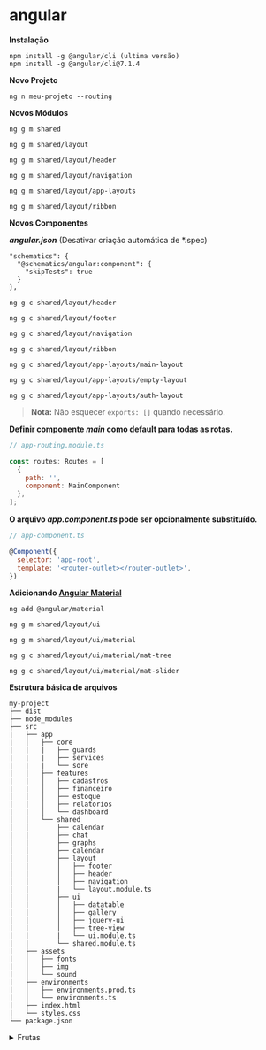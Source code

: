 # angular

**Instalação**
```properties
npm install -g @angular/cli (ultima versão)
npm install -g @angular/cli@7.1.4
```

**Novo Projeto**
```properties
ng n meu-projeto --routing
```

**Novos Módulos**
```properties
ng g m shared
```

```properties
ng g m shared/layout
```

```properties
ng g m shared/layout/header
```

```properties
ng g m shared/layout/navigation
```

```properties
ng g m shared/layout/app-layouts
```

```properties
ng g m shared/layout/ribbon
```

**Novos Componentes**

***angular.json*** (Desativar criação automática de *.spec)
```properties
"schematics": {
  "@schematics/angular:component": {
    "skipTests": true
  }
},
```

```properties
ng g c shared/layout/header
```

```properties
ng g c shared/layout/footer
```

```properties
ng g c shared/layout/navigation
```

```properties
ng g c shared/layout/ribbon
```

```properties
ng g c shared/layout/app-layouts/main-layout
```

```properties
ng g c shared/layout/app-layouts/empty-layout
```

```properties
ng g c shared/layout/app-layouts/auth-layout
```
> **Nota:** Não esquecer ```exports: []``` quando necessário.

**Definir componente *main* como default para todas as rotas.**  
```javascript
// app-routing.module.ts

const routes: Routes = [
  {
    path: '',
    component: MainComponent
  },
];
```

**O arquivo *app.component.ts* pode ser opcionalmente substituído.**  
```javascript
// app-component.ts

@Component({
  selector: 'app-root',
  template: '<router-outlet></router-outlet>',
})
```

**Adicionando [Angular Material](https://material.angular.io/guide/getting-started)**
```properties
ng add @angular/material
```

```properties
ng g m shared/layout/ui
```

```properties
ng g m shared/layout/ui/material
```

```properties
ng g c shared/layout/ui/material/mat-tree
```

```properties
ng g c shared/layout/ui/material/mat-slider
```

**Estrutura básica de arquivos**
```
my-project
├── dist
├── node_modules
├── src
|   ├── app
|   │   ├── core
|   |   |   ├── guards
|   |   |   ├── services
|   |   |   └── sore
|   │   ├── features
|   |   │   ├── cadastros
|   |   │   ├── financeiro
|   |   │   ├── estoque
|   |   │   ├── relatorios
|   |   │   └── dashboard
|   │   └── shared
|   |       ├── calendar
|   |       ├── chat
|   |       ├── graphs
|   |       ├── calendar
|   |       ├── layout
|   |       │   ├── footer
|   |       │   ├── header
|   |       │   ├── navigation
|   |       |   └── layout.module.ts
|   |       ├── ui
|   |       │   ├── datatable
|   |       │   ├── gallery
|   |       │   ├── jquery-ui
|   |       │   ├── tree-view
|   |       |   └── ui.module.ts
|   |       └── shared.module.ts
|   ├── assets
|   │   ├── fonts
|   │   ├── img
|   │   └── sound
|   ├── environments
|   │   ├── environments.prod.ts
|   │   └── environments.ts
|   ├── index.html
|   └── styles.css
└── package.json
```

<details>
  <summary>Frutas</summary>
  - Laranja  
  - Abacaxi  
</details>





